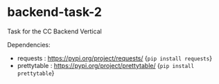 # backend-task-2
Task for the CC Backend Vertical

Dependencies:
- requests : https://pypi.org/project/requests/ {`pip install requests`}
- prettytable : https://pypi.org/project/prettytable/ {`pip install prettytable`}

